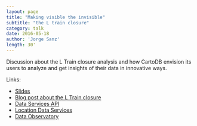 ```yaml
---
layout: page
title: "Making visible the invisible"
subtitle: "the L train closure"
category: talk
date: 2016-05-18
author: 'Jorge Sanz'
length: 30'
---
```


Discussion about the L Train closure analysis and how CartoDB envision its users to analyze and get insights of their data in innovative ways.

Links:

* [Slides](http://bit.ly/160518-ltrain)
* [Blog post about the L Train closure](http://blog.cartodb.com/looking-at-the-l/)
* [Data Services API](http://blog.cartodb.com/looking-at-the-l/)
* [Location Data Services](http://cartodb.com/location-data-services)
* [Data Observatory](http://cartodb.com/data/)

